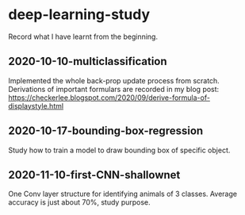 # deep-learning-study
Record what I have learnt from the beginning.

## 2020-10-10-multiclassification
Implemented the whole back-prop update process from scratch. Derivations of important formulars are recorded in my blog post:
https://checkerlee.blogspot.com/2020/09/derive-formula-of-displaystyle.html

## 2020-10-17-bounding-box-regression
Study how to train a model to draw bounding box of specific object.

## 2020-11-10-first-CNN-shallownet
One Conv layer structure for identifying animals of 3 classes. Average accuracy is just about 70%, study purpose.
